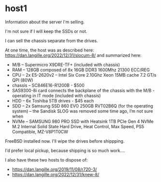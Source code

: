 # host1
Information about the server I'm selling.

I'm not sure if I will keep the SSDs or not.

I can sell the chassis separate from the drives.

At one time, the host was as described here: https://dan.langille.org/2022/12/31/slocum-8/ and summarized here:

* M/B – Supermicro X9DRE-TF+ (included with chassis)
* RAM – 128GB composed of 8x 16GB DDR3 1600Mhz 21300 ECC/REG
* CPU – 2x E5-2620v2 – Intel Six Core 2.10Ghz Xeon 15MB cache 7.2 GT/s QPI (80W)
* chassis – SC846E16-R1200B - $500
* SAS9300-8i card connects the backplane of the chassis with the M/B - operating in IT mode (included with chassis)
* HDD – 6x Toshiba 5TB drives - $45 each
* SDD – 2x Samsung SSD 860 EVO 250GB RVT02B6Q (for the operating system) – the Sandisk SLOG was removed some time ago, I’m not sure when
* NVMe – SAMSUNG 980 PRO SSD with Heatsink 1TB PCIe Gen 4 NVMe M.2 Internal Solid State Hard Drive, Heat Control, Max Speed, PS5 Compatible, MZ-V8P1T0CW

FreeBSD installed now. I'll wipe the drives before shippping.

I'd prefer local pickup, because shipping is so much work....

I also have these two hosts to dispose of:

* https://dan.langille.org/2019/11/08/r720-3/
* https://dan.langille.org/2022/12/31/knew-8/
